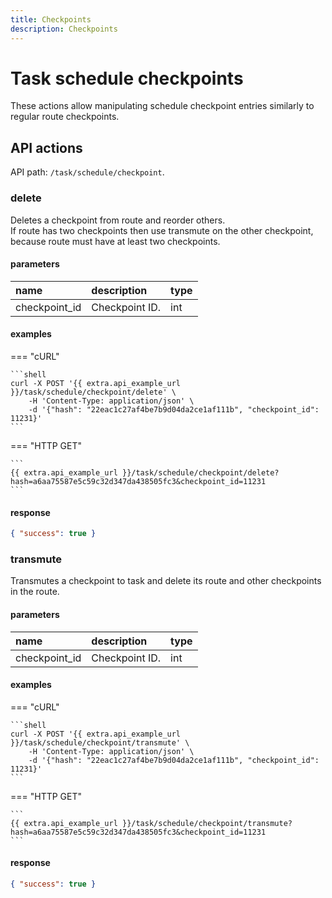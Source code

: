 ```yaml
---
title: Checkpoints
description: Checkpoints
---
```


# Task schedule checkpoints

These actions allow manipulating schedule checkpoint entries similarly to regular route checkpoints.

## API actions

API path: `/task/schedule/checkpoint`.

### delete

Deletes a checkpoint from route and reorder others.<br>
If route has two checkpoints then use transmute on the other checkpoint, because route must have
at least two checkpoints.

#### parameters

| name | description | type | 
| :--- | :--- | :--- |
| checkpoint_id | Checkpoint ID. | int |

#### examples

=== "cURL"

    ```shell
    curl -X POST '{{ extra.api_example_url }}/task/schedule/checkpoint/delete' \
        -H 'Content-Type: application/json' \ 
        -d '{"hash": "22eac1c27af4be7b9d04da2ce1af111b", "checkpoint_id": 11231}'
    ```

=== "HTTP GET"

    ```
    {{ extra.api_example_url }}/task/schedule/checkpoint/delete?hash=a6aa75587e5c59c32d347da438505fc3&checkpoint_id=11231
    ```

#### response

```json
{ "success": true }
```

### transmute

Transmutes a checkpoint to task and delete its route and other checkpoints in the route.

#### parameters

| name | description | type | 
| :--- | :--- | :--- |
| checkpoint_id | Checkpoint ID. | int |

#### examples

=== "cURL"

    ```shell
    curl -X POST '{{ extra.api_example_url }}/task/schedule/checkpoint/transmute' \
        -H 'Content-Type: application/json' \ 
        -d '{"hash": "22eac1c27af4be7b9d04da2ce1af111b", "checkpoint_id": 11231}'
    ```

=== "HTTP GET"

    ```
    {{ extra.api_example_url }}/task/schedule/checkpoint/transmute?hash=a6aa75587e5c59c32d347da438505fc3&checkpoint_id=11231
    ```

#### response

```json
{ "success": true }
```
